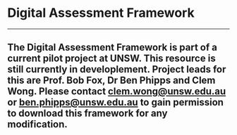 # Digital Assessment Framework

---

## The Digital Assessment Framework is part of a current pilot project at UNSW. This resource is still currently in developlement. Project leads for this are Prof. Bob Fox, Dr Ben Phipps and Clem Wong. Please contact clem.wong@unsw.edu.au or ben.phipps@unsw.edu.au to gain permission to download this framework for any modification.
 
